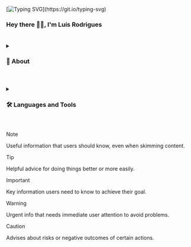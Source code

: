 [![Typing SVG](https://readme-typing-svg.demolab.com?font=Jost&weight=500&size=22&pause=1000&color=E68B60&background=FFFFFF00&random=false&width=435&Center=true&lines=Software+Engineer;Jack+of+all+techs%2C+master+of+none;6%2B+years+of+releasing+bugs;Always+learning...)](https://git.io/typing-svg)

### Hey there 👋🏻, I'm Luís Rodrigues

#
<details>
 <summary><h3>👀 About</h3></summary>
 
  `Software Engineer - Jack of all techs, master of none`</br></br>
  
  We all know that when it comes down to writing about us, stuff is hard. So, I did what a reasonable and sound person would do in 2024 - ask ChatGPT to generate some cliché descriptions. Please select one the following ones that best adapts to your own taste.</br></br>
  
  `Option 1`
  > Hey, fellow coders! 👨‍💻 I'm a Full Stack Developer who loves turning ideas into reality through the power of code. My focus is on creating seamless user experiences and scalable applications using a mix of modern technologies.
  
  `Option 2`
  >Full Stack Adventurer at your service! 🌍 Whether it's conquering the peaks of JavaScript or delving into the dungeons of databases, I'm here to craft epic tales of code. Let's build something legendary!
  
  `Option 3`
  > G'day coders! 👋 I'm a Full Stack Coder building digital things that go beyond Vegemite sandwiches. From pixel-perfect front-ends to server-side barbecues, let's cook up some code together!
  
  </br>On a more serious note, I'm a Software Engineer with about 6 years of experience in Software Development, both on FrontEnd and (more recently) on the BackEnd. Due to the fact that I've been involved on both sides of the coin, I'm able to understand the complete development lifecycle, and I am now able to annoy both parties by releasing powerful bugs. 🐞
  </br></br>I'm driven by a passion for continuous learning, problem-solving, and creating impactful solutions.
</details>

#
<details>
 <summary><h3>🛠️ Languages and Tools</h3></summary>

  </br>
 
  ![Adobe Illustrator](https://img.shields.io/badge/adobe%20illustrator-%23FF9A00.svg?style=for-the-badge&logo=adobe%20illustrator&logoColor=white)
  ![Android Studio](https://img.shields.io/badge/Android%20Studio-3DDC84.svg?style=for-the-badge&logo=android-studio&logoColor=white)
  ![Apache Kafka](https://img.shields.io/badge/Apache%20Kafka-000?style=for-the-badge&logo=apachekafka)
  ![Azure](https://img.shields.io/badge/azure-%230072C6.svg?style=for-the-badge&logo=microsoftazure&logoColor=white)
  ![C#](https://img.shields.io/badge/c%23-%23239120.svg?style=for-the-badge&logo=csharp&logoColor=white)
  ![CSS3](https://img.shields.io/badge/css3-%231572B6.svg?style=for-the-badge&logo=css3&logoColor=white)
  ![Dart](https://img.shields.io/badge/dart-%230175C2.svg?style=for-the-badge&logo=dart&logoColor=white)
  ![Electron.js](https://img.shields.io/badge/Electron-191970?style=for-the-badge&logo=Electron&logoColor=white)
  ![Flutter](https://img.shields.io/badge/Flutter-%2302569B.svg?style=for-the-badge&logo=Flutter&logoColor=white)
  ![Git](https://img.shields.io/badge/git-%23F05033.svg?style=for-the-badge&logo=git&logoColor=white)
  ![HTML5](https://img.shields.io/badge/html5-%23E34F26.svg?style=for-the-badge&logo=html5&logoColor=white)
  ![IntelliJ IDEA](https://img.shields.io/badge/IntelliJIDEA-000000.svg?style=for-the-badge&logo=intellij-idea&logoColor=white)
  ![Java](https://img.shields.io/badge/java-%23ED8B00.svg?style=for-the-badge&logo=openjdk&logoColor=white)
  ![JavaScript](https://img.shields.io/badge/javascript-%23323330.svg?style=for-the-badge&logo=javascript&logoColor=%23F7DF1E)
  ![Jira](https://img.shields.io/badge/jira-%230A0FFF.svg?style=for-the-badge&logo=jira&logoColor=white)
  ![jQuery](https://img.shields.io/badge/jquery-%230769AD.svg?style=for-the-badge&logo=jquery&logoColor=white)
  ![JWT](https://img.shields.io/badge/JWT-black?style=for-the-badge&logo=JSON%20web%20tokens)
  ![Kotlin](https://img.shields.io/badge/kotlin-%237F52FF.svg?style=for-the-badge&logo=kotlin&logoColor=white)
  ![Laravel](https://img.shields.io/badge/laravel-%23FF2D20.svg?style=for-the-badge&logo=laravel&logoColor=white)
  ![Linux](https://img.shields.io/badge/Linux-FCC624?style=for-the-badge&logo=linux&logoColor=black)
  ![NodeJS](https://img.shields.io/badge/node.js-6DA55F?style=for-the-badge&logo=node.js&logoColor=white)
  ![Oracle](https://img.shields.io/badge/Oracle-F80000?style=for-the-badge&logo=oracle&logoColor=white)
  ![PHP](https://img.shields.io/badge/php-%23777BB4.svg?style=for-the-badge&logo=php&logoColor=white)
  ![Postman](https://img.shields.io/badge/Postman-FF6C37?style=for-the-badge&logo=postman&logoColor=white)
  ![Postgres](https://img.shields.io/badge/postgres-%23316192.svg?style=for-the-badge&logo=postgresql&logoColor=white)
  ![Python](https://img.shields.io/badge/python-3670A0?style=for-the-badge&logo=python&logoColor=ffdd54)
  ![Red Hat](https://img.shields.io/badge/Red%20Hat-EE0000?style=for-the-badge&logo=redhat&logoColor=white)
  ![SASS](https://img.shields.io/badge/SASS-hotpink.svg?style=for-the-badge&logo=SASS&logoColor=white)
  ![TypeScript](https://img.shields.io/badge/typescript-%23007ACC.svg?style=for-the-badge&logo=typescript&logoColor=white)
  ![Visual Studio](https://img.shields.io/badge/Visual%20Studio-5C2D91.svg?style=for-the-badge&logo=visual-studio&logoColor=white)
  ![Visual Studio Code](https://img.shields.io/badge/Visual%20Studio%20Code-0078d7.svg?style=for-the-badge&logo=visual-studio-code&logoColor=white)
  ![Vue.js](https://img.shields.io/badge/vuejs-%2335495e.svg?style=for-the-badge&logo=vuedotjs&logoColor=%234FC08D)
  ![Vuetify](https://img.shields.io/badge/Vuetify-1867C0?style=for-the-badge&logo=vuetify&logoColor=AEDDFF)
  ![Windows](https://img.shields.io/badge/Windows-0078D6?style=for-the-badge&logo=windows&logoColor=white)
 
  <details>
   <summary><h3>👨‍💻 Daily use (mostly in company, as of 2024)</h3></summary>

  #### 💻 Tech stack
    C# (.NET)
    Java
    TypeScript (VueJS, Electron, NodeJS)

  #### 💻 Tools and Software
    Apache APISIX
    Apache Kafka
    Azure DevOps (CI/CD)
    Drools (jBPM)
    Git
    Postman

  #### 💻 IDE
    IntelliJ IDEA
    Visual Studio
    Visual Studio Code

  #### 💻 OS
    Linux (RHEL)
    Windows

  #### 💻 Misc.
    CSS & SASS
    Entity Framework
    gRPC
    JSON
    JWT
    LINQ
    Oracle DB
    REST API
  </details>

  <details open>
   <summary><h3>👨‍💻 Occasional use</h3></summary>

  #### 💻 Misc.
    Adobe Illustrator
    Android Studio
    Dart (Flutter)
    HTML
    JavaScript
    Kotlin
    PHP
    Pinia
    Python
    Shopify
    SQL
    Vuetify
    Vuex
    Wordpress
  </details>

  <details>
   <summary><h3>👨‍💻 Used in the past</h3></summary>

  #### 💻 Misc.  
    DevExtreme
    JIRA
    jQuery
    Laravel
    NativeScript-Vue
    PostgreSQL
  </details>
</details>

#

> [!NOTE]
> Useful information that users should know, even when skimming content.

> [!TIP]
> Helpful advice for doing things better or more easily.

> [!IMPORTANT]
> Key information users need to know to achieve their goal.

> [!WARNING]
> Urgent info that needs immediate user attention to avoid problems.

> [!CAUTION]
> Advises about risks or negative outcomes of certain actions.
